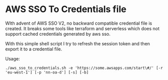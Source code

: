 # AWS SSO To Credentials file

WIth advent of AWS SSO V2, no backward compatible credential file is created. It breaks some tools like terraform and serverless which does not support cached credentials generated by aws sso.

With this simple shell script I try to refresh the session token and then export it to a credential file.

Usage:

``` shell
./aws_sso_to_credentials.sh -e 'https://some.awsapps.com/start\#/' [-r 'eu-west-1'] [-p 'nn-oa-d'] [-s] [-b]
```
